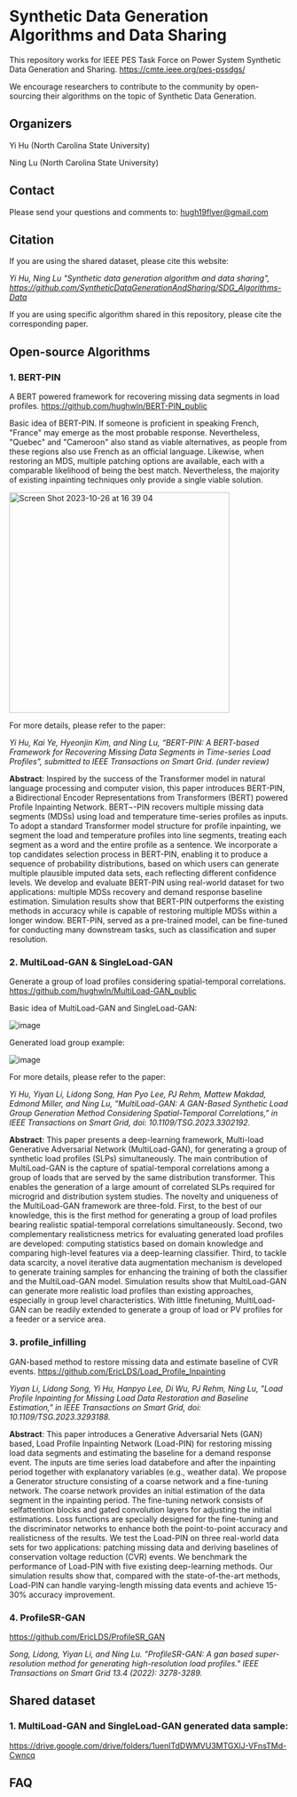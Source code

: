 # Synthetic Data Generation Algorithms and Data Sharing
This repository works for IEEE PES Task Force on Power System Synthetic Data Generation and Sharing. https://cmte.ieee.org/pes-pssdgs/

We encourage researchers to contribute to the community by open-sourcing their algorithms on the topic of Synthetic Data Generation.

## Organizers
Yi Hu (North Carolina State University)

Ning Lu (North Carolina State University)

## Contact
Please send your questions and comments to: hugh19flyer@gmail.com

## Citation
If you are using the shared dataset, please cite this website:

_Yi Hu, Ning Lu "Synthetic data generation algorithm and data sharing", https://github.com/SyntheticDataGenerationAndSharing/SDG_Algorithms-Data_

If you are using specific algorithm shared in this repository, please cite the corresponding paper.

## Open-source Algorithms
### 1. BERT-PIN
A BERT powered framework for recovering missing data segments in load profiles. https://github.com/hughwln/BERT-PIN_public 

Basic idea of BERT-PIN. If someone is proficient in speaking French, "France" may emerge as the most probable response. Nevertheless, "Quebec" and "Cameroon" also stand as viable alternatives, as people from these regions also use French as an official language. Likewise, when restoring an MDS, multiple patching options are available, each with a comparable likelihood of being the best match. Nevertheless, the majority of existing inpainting techniques only provide a single viable solution.

<img width="397" alt="Screen Shot 2023-10-26 at 16 39 04" src="https://github.com/SyntheticDataGenerationAndSharing/SDG_Algorithms-Data/assets/140336634/e664b559-6ea3-4d4b-b638-10d3d65883fa">

For more details, please refer to the paper:

_Yi Hu, Kai Ye, Hyeonjin Kim, and Ning Lu, “BERT-PIN: A BERT-based Framework for Recovering Missing Data Segments in Time-series Load Profiles”, submitted to IEEE Transactions on Smart Grid. (under review)_

**Abstract**: Inspired by the success of the Transformer model in natural language processing and computer vision, this paper introduces BERT-PIN, a Bidirectional Encoder Representations from Transformers (BERT) powered Profile Inpainting Network. BERT¬-PIN recovers multiple missing data segments (MDSs) using load and temperature time-series profiles as inputs. To adopt a standard Transformer model structure for profile inpainting, we segment the load and temperature profiles into line segments, treating each segment as a word and the entire profile as a sentence. We incorporate a top candidates selection process in BERT-PIN, enabling it to produce a sequence of probability distributions, based on which users can generate multiple plausible imputed data sets, each reflecting different confidence levels. We develop and evaluate BERT-PIN using real-world dataset for two applications: multiple MDSs recovery and demand response baseline estimation. Simulation results show that BERT-PIN outperforms the existing methods in accuracy while is capable of restoring multiple MDSs within a longer window. BERT-PIN, served as a pre-trained model, can be fine-tuned for conducting many downstream tasks, such as classification and super resolution.


### 2. MultiLoad-GAN & SingleLoad-GAN
Generate a group of load profiles considering spatial-temporal correlations. https://github.com/hughwln/MultiLoad-GAN_public

Basic idea of MultiLoad-GAN and SingleLoad-GAN:

![image](https://github.com/SyntheticDataGenerationAndSharing/SDG_Algorithms-Data/assets/140336634/fdaf2841-dff2-4acb-9909-361470c97b8e)

Generated load group example:

![image](https://github.com/SyntheticDataGenerationAndSharing/SDG_Algorithms-Data/assets/140336634/9298d246-f6d2-4d0c-98cd-4c9122b1054a)

For more details, please refer to the paper:

_Yi Hu, Yiyan Li, Lidong Song, Han Pyo Lee, PJ Rehm, Mattew Makdad, Edmond Miller, and Ning Lu, "MultiLoad-GAN: A GAN-Based Synthetic Load Group Generation Method Considering Spatial-Temporal Correlations," in IEEE Transactions on Smart Grid, doi: 10.1109/TSG.2023.3302192._

**Abstract**: This paper presents a deep-learning framework, Multi-load Generative Adversarial Network (MultiLoad-GAN), for generating a group of synthetic load profiles (SLPs) simultaneously. The main contribution of MultiLoad-GAN is the capture of spatial-temporal correlations among a group of loads that are served by the same distribution transformer. This enables the generation of a large amount of correlated SLPs required for microgrid and distribution system studies. The novelty and uniqueness of the MultiLoad-GAN framework are three-fold. First, to the best of our knowledge, this is the first method for generating a group of load profiles bearing realistic spatial-temporal correlations simultaneously. Second, two complementary realisticness metrics for evaluating generated load profiles are developed: computing statistics based on domain knowledge and comparing high-level features via a deep-learning classifier. Third, to tackle data scarcity, a novel iterative data augmentation mechanism is developed to generate training samples for enhancing the training of both the classifier and the MultiLoad-GAN model. Simulation results show that MultiLoad-GAN can generate more realistic load profiles than existing approaches, especially in group level characteristics.  With little finetuning, MultiLoad-GAN can be readily extended to generate a group of load or PV profiles for a feeder or a service area.

### 3. profile_infilling
GAN-based method to restore missing data and estimate baseline of CVR events. https://github.com/EricLDS/Load_Profile_Inpainting

_Yiyan Li, Lidong Song, Yi Hu, Hanpyo Lee, Di Wu, PJ Rehm, Ning Lu, "Load Profile Inpainting for Missing Load Data Restoration and Baseline Estimation," in IEEE Transactions on Smart Grid, doi: 10.1109/TSG.2023.3293188._

**Abstract**: This paper introduces a Generative Adversarial Nets (GAN) based, Load Profile Inpainting Network (Load-PIN) for restoring missing load data segments and estimating the baseline for a demand response event. The inputs are time series load databefore and after the inpainting period together with explanatory variables (e.g., weather data). We propose a Generator structure consisting of a coarse network and a fine-tuning network. The coarse network provides an initial estimation of the data segment in the inpainting period. The fine-tuning network consists of selfattention blocks and gated convolution layers for adjusting the initial estimations. Loss functions are specially designed for the fine-tuning and the discriminator networks to enhance both the point-to-point accuracy and realisticness of the results. We test the Load-PIN on three real-world data sets for two applications: patching missing data and deriving baselines of conservation voltage reduction (CVR) events. We benchmark the performance of Load-PIN with five existing deep-learning methods. Our simulation results show that, compared with the state-of-the-art methods, Load-PIN can handle varying-length missing data events and achieve 15-30% accuracy improvement.

### 4. ProfileSR-GAN
https://github.com/EricLDS/ProfileSR_GAN

_Song, Lidong, Yiyan Li, and Ning Lu. "ProfileSR-GAN: A gan based super-resolution method for generating high-resolution load profiles." IEEE Transactions on Smart Grid 13.4 (2022): 3278-3289._

## Shared dataset
### 1. MultiLoad-GAN and SingleLoad-GAN generated data sample: 
https://drive.google.com/drive/folders/1uenITdDWMVU3MTGXlJ-VFnsTMd-Cwncq

## FAQ
